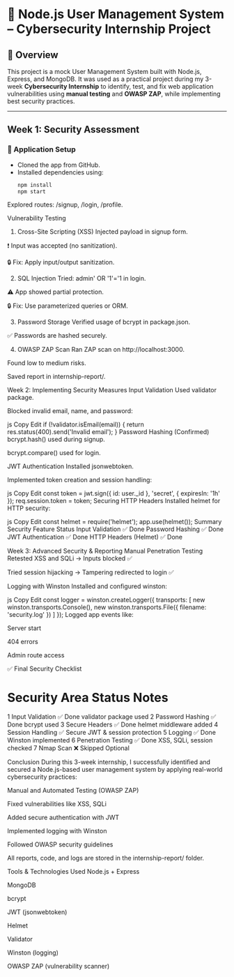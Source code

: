# 🔐 Node.js User Management System – Cybersecurity Internship Project

## 📌 Overview

This project is a mock User Management System built with Node.js, Express, and MongoDB. It was used as a practical project during my 3-week **Cybersecurity Internship** to identify, test, and fix web application vulnerabilities using **manual testing** and **OWASP ZAP**, while implementing best security practices.

---

## Week 1: Security Assessment

### 🔧 Application Setup
- Cloned the app from GitHub.
- Installed dependencies using:
  ```bash
  npm install
  npm start
Explored routes: /signup, /login, /profile.

Vulnerability Testing
1. Cross-Site Scripting (XSS)
Injected payload <script>alert('XSS');</script> in signup form.

❗ Input was accepted (no sanitization).

🔒 Fix: Apply input/output sanitization.

2. SQL Injection
Tried: admin' OR '1'='1 in login.

⚠ App showed partial protection.

🔒 Fix: Use parameterized queries or ORM.

3. Password Storage
Verified usage of bcrypt in package.json.

✅ Passwords are hashed securely.

4. OWASP ZAP Scan
Ran ZAP scan on http://localhost:3000.

Found low to medium risks.

Saved report in internship-report/.

Week 2: Implementing Security Measures
Input Validation
Used validator package.

Blocked invalid email, name, and password:

js
Copy
Edit
if (!validator.isEmail(email)) {
  return res.status(400).send('Invalid email');
}
Password Hashing (Confirmed)
bcrypt.hash() used during signup.

bcrypt.compare() used for login.

JWT Authentication
Installed jsonwebtoken.

Implemented token creation and session handling:

js
Copy
Edit
const token = jwt.sign({ id: user._id }, 'secret', { expiresIn: '1h' });
req.session.token = token;
Securing HTTP Headers
Installed helmet for HTTP security:

js
Copy
Edit
const helmet = require('helmet');
app.use(helmet());
Summary
Security Feature	Status
Input Validation	✅ Done
Password Hashing	✅ Done
JWT Authentication	✅ Done
HTTP Headers (Helmet)	✅ Done

Week 3: Advanced Security & Reporting
Manual Penetration Testing
Retested XSS and SQLi → Inputs blocked ✅

Tried session hijacking → Tampering redirected to login ✅

 Logging with Winston
Installed and configured winston:

js
Copy
Edit
const logger = winston.createLogger({
  transports: [
    new winston.transports.Console(),
    new winston.transports.File({ filename: 'security.log' })
  ]
});
Logged app events like:

Server start

404 errors

Admin route access

✅ Final Security Checklist
#	Security Area	Status	Notes
1	Input Validation	✅ Done	validator package used
2	Password Hashing	✅ Done	bcrypt used
3	Secure Headers	✅ Done	helmet middleware added
4	Session Handling	✅ Secure	JWT & session protection
5	Logging	✅ Done	Winston implemented
6	Penetration Testing	✅ Done	XSS, SQLi, session checked
7	Nmap Scan	❌ Skipped	Optional

 Conclusion
During this 3-week internship, I successfully identified and secured a Node.js-based user management system by applying real-world cybersecurity practices:

Manual and Automated Testing (OWASP ZAP)

Fixed vulnerabilities like XSS, SQLi

Added secure authentication with JWT

Implemented logging with Winston

Followed OWASP security guidelines

All reports, code, and logs are stored in the internship-report/ folder.

Tools & Technologies Used
Node.js + Express

MongoDB

bcrypt

JWT (jsonwebtoken)

Helmet

Validator

Winston (logging)

OWASP ZAP (vulnerability scanner)

